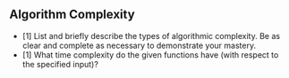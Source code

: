 ## Algorithm Complexity
* [1] List and briefly describe the types of algorithmic complexity. Be as clear and complete as necessary to demonstrate your mastery.
* [1] What time complexity do the given functions have (with respect to the specified input)?

